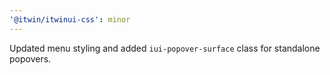 ```yaml
---
'@itwin/itwinui-css': minor
---
```


Updated menu styling and added `iui-popover-surface` class for standalone popovers.
